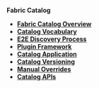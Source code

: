<strong>Fabric Catalog<strong>
​        

<ul>
	<li><a href="/articles/39_discovery_catalog/01_catalog_overview.md">Fabric Catalog Overview</a></li>
	<web><li><a href="/articles/39_discovery_catalog/02_catalog_vocabulary.md">Catalog Vocabulary</a></li></web>
	<web><li><a href="/articles/39_discovery_catalog/03_discovery_process.md">E2E Discovery Process</a></li></web>
	<web><li><a href="/articles/39_discovery_catalog/04_plugin_framework.md">Plugin Framework</a></li></web>	
	<web><li><a href="/articles/39_discovery_catalog/05_catalog_app.md">Catalog Application</a></li></web>		
	<web><li><a href="/articles/39_discovery_catalog/06_catalog_versioning.md">Catalog Versioning</a></li></web>		
	<web><li><a href="/articles/39_discovery_catalog/07_manual_overrides.md">Manual Overrides</a></li></web>		
	<web><li><a href="/articles/39_discovery_catalog/10_catalog_APIs.md">Catalog APIs</a></li></web>		
</ul>
